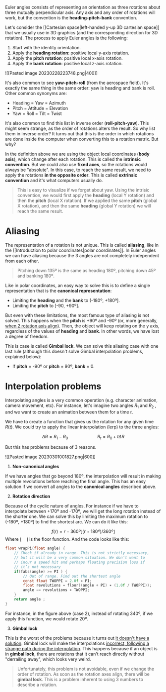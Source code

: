 Euler angles consists of representing an orientation as three rotations about three mutually perpendicular axis. Any axis and any order of rotations will work, but the convention is the **heading-pitch-bank** convention.

Let's consider the [[Cartesian space|left-handed y-up 3D cartesian space]]  that we usually use in 3D graphics (and the corresponding direction for 3D rotation). The process to apply Euler angles is the following:

1. Start with the identity orientation.
2. Apply the **heading rotation**: positive local y-axis rotation.
3. Apply the **pitch rotation**: positive local x-axis rotation.
4. Apply the **bank rotation**: positive local z-axis rotation.

![[Pasted image 20230228223748.png|400]]

It's also common to see **yaw-pitch-roll** (from the aerospace field). It's exactly the same thing in the same order: yaw is heading and bank is roll. Other common synonyms are:

- Heading = Yaw = Azimuth
- Pitch = Attitude = Elevation
- Yaw = Roll = Tilt = Twist

It's also common to find this list in inverse order (**roll-pitch-yaw**). This might seem strange, as the order of rotations alters the result. So why list them in inverse order? It turns out that this is the order in which rotations are done inside the computer when converting this to a rotation matrix. But why?

In the definition above we are using the object local coordinates (**body axis**), which change after each rotation. This is called the **intrinsic convention**. But we could also use **fixed axes**, so the rotations would always be "absolute". In this case, to reach the same result, we need to apply the rotations **in the opposite order**. This is called **extrinsic convention** and it's what computers usually do. 

>This is easy to visualize if we forget about yaw. Using the intrisic convention, we would first apply the **heading** (local Y rotation) and then the **pitch** (local X rotation). If we applied the same **pitch** (global X rotation), and then the same **heading** (global Y rotation)  we will reach the same result.

# Aliasing

The representation of a rotation is not unique. This is called **aliasing**, like in the [[Introduction to polar coordinates|polar coordinates]].   In Euler angles we can have aliasing because the 3 angles are not completely independent from each other. 

>Pitching down 135º is the same as heading 180º, pitching down 45º and banking 180º.

Like in polar coordinates, an easy way to solve this is to define a single representation that is the **canonical representation**:

- Limiting the **heading** and the **bank** to (-180º, +180º].
- Limiting the **pitch** to \[-90, +90º].

But even with these limitations, the most famous type of aliasing is not solved. This happens when the **pitch** is +90º and -90º (or, more generally, [when 2 rotation axis align](https://www.youtube.com/watch?v=zc8b2Jo7mno)). Then, the object will keep rotating on the y axis, regardless of the values of **heading** and **bank**. In other words, we have lost a degree of freedom. 

This is case is called **Gimbal lock**. We can solve this aliasing case with one last rule (although this doesn't solve Gimbal interpolation problems, explained below):

- If **pitch** = -90º or **pitch** = 90º, **bank** = 0.

# Interpolation problems

Interpolating angles is a very common operation (e.g. character animation, camera movement, etc). For instance, let's imagine two angles $R_1$ and $R_2$ , and we want to create an animation between them for a time $t$. 

We have to create a function that gives us the rotation for any given time $R(t)$. We could try to apply the linear interpolation (lerp) to the three angles:

$$\Delta R = R_1 - R_0 ~~~~~~~~~~~~~~~~~~~~~~~~ R_t = R_0 + t\Delta R$$

But this has problems because of 3 reasons.

![[Pasted image 20230301001827.png|600]]

1. **Non-canonical angles**

If we have angles that go beyond 180º, the interpolation will result in making multiple revolutions before reaching the final angle. This has an easy solution if we convert all angles to the **canonical angles** described above.

2. **Rotation direction**

Because of the cyclic nature of angles. For instance if we have to interpolate between +170º and -170º, we will get the long rotation instead of the shorter one. We can solve this by limiting the maximum rotation to (-180º, +180º] to find the shortest arc. We can do it like this:

$$f(r) = r − 360º ⌊(r + 180º)/360º⌋$$
Where $⌊~~~~⌋$ is the floor function. And the code looks like this:

```c
float wrapPi(float angle) {
	// Check if already in range. This is not strictly necessary,
	// but it will be a very common situation. We don’t want to
	// incur a speed hit and perhaps floating precision loss if
	// it’s not necessary
	if(fabs(angle) >= PI ) {
		// Out of range. Find out the shortest angle
		const float TWOPPI = 2.0f ∗ PI;
		float revolutions = floor((angle + PI) ∗ (1.0f / TWOPPI));
		angle −= revolutions ∗ TWOPPI;
	}
	return angle ;
}
```

For instance, in the figure above (case 2), instead of rotating 340º, if we apply this function, we would rotate 20º.

3. **Gimbal lock**

This is the worst of the problems because it turns out [it doesn't have a solution](https://www.youtube.com/watch?v=zc8b2Jo7mno). Gimbal lock will make the interpolations [incorrect, following a strange path during the interpolation](https://www.youtube.com/watch?v=zc8b2Jo7mno&t=359s). This happens because if an object is in **gimbal lock**, there are rotations that it can't reach directly without "derrailing away", which looks very weird.

>Unfortunately, this problem is not avoidable, even if we change the order of rotation. As soon as the rotation axes align, there will be **gimbal lock**. This is a problem inherent to using 3 numbers to describe a rotation.

